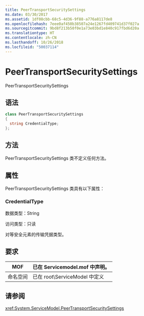 ```yaml
---
title: PeerTransportSecuritySettings
ms.date: 03/30/2017
ms.assetid: 1df08cbb-68c5-4d36-9f88-a776a8117de8
ms.openlocfilehash: 7eee0af450b38507a24e1267fd409741d37f027a
ms.sourcegitcommit: 9bd8f213b50f0e1a73e03bd1e840c917fbd6d20a
ms.translationtype: HT
ms.contentlocale: zh-CN
ms.lasthandoff: 10/26/2018
ms.locfileid: "50037114"
---
```

# <a name="peertransportsecuritysettings"></a>PeerTransportSecuritySettings
PeerTransportSecuritySettings  
  
## <a name="syntax"></a>语法  
  
```csharp
class PeerTransportSecuritySettings  
{  
  string CredentialType;  
};  
```  
  
## <a name="methods"></a>方法  
 PeerTransportSecuritySettings 类不定义任何方法。  
  
## <a name="properties"></a>属性  
 PeerTransportSecuritySettings 类具有以下属性：  
  
### <a name="credentialtype"></a>CredentialType  
 数据类型：String  
  
 访问类型：只读  
  
 对等安全元素的传输凭据类型。  
  
## <a name="requirements"></a>要求  
  
|MOF|已在 Servicemodel.mof 中声明。|  
|---------|-----------------------------------|  
|命名空间|已在 root\ServiceModel 中定义|  
  
## <a name="see-also"></a>请参阅  
 <xref:System.ServiceModel.PeerTransportSecuritySettings>
